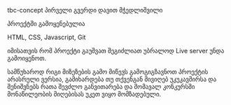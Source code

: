tbc-concept პირველი გვერდი
დავით მჭედლიშვილი




პროექტში გამოყენებულია

HTML, CSS, Javascript, Git



იმისათვის რომ პროექტი გაუშვათ შეგიძლიათ უბრალოდ Live server უნდა გამოიყენოთ.


სამწუხაროდ რიგი მიზეზების გამო მიწევს გამოგიგზავნოთ პროექტის არასრული ვერსია, გამიხარდება თუ თქვენგან მივიღებ უკუკავშირსა და შენიშვნებს რათა შევძლო განვითარება და მომავალ კონკურსში მონაწილეობის მიღებისას უკეთ ვიყო მომზადებული.





